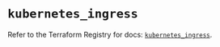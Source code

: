 # `kubernetes_ingress`

Refer to the Terraform Registry for docs: [`kubernetes_ingress`](https://registry.terraform.io/providers/hashicorp/kubernetes/2.31.0/docs/resources/ingress).
